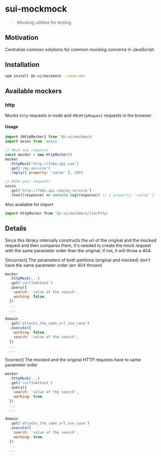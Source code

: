 # sui-mockmock
> Mocking utilities for testing.

## Motivation

Centralize common solutions for common mocking concerns in JavaScript.

## Installation

```sh
npm install @s-ui/mockmock --save-dev
```

## Available mockers

### http

Mocks `http` requests in node and `XMLHttpRequest` requests in the browser.

####  Usage

```js
import {HttpMocker} from '@s-ui/mockmock'
import axios from 'axios'

// Mock any requests
const mocker = new HttpMocker()
mocker
  .httpMock('http://fake.api.com')
  .get('/my-service')
  .reply({ property: 'value' }, 200)

// Make your requests
axios
  .get('http://fake.api.com/my-service')
  .then((response) => console.log(response)) // { property: 'value' }

```

Also available for import

```js
import HttpMocker from '@s-ui/mockmock/lib/http'
```

## Details

Since this library internally constructs the url of the original and the mocked request and then compares them,
it's needed to create the mock request with the same parameter order than the original, if not, it will throw a 404.

![incorrect] The parameters of both petitions (original and mocked) don't have the same parameter order (err 404 thrown)
```js
mocker
  .httpMock(...)
  .get('/urlToAttack')
  .query({
    search: 'value of the search',
    working: false,
  })
  ...
  ...

domain
  .get('attacks_the_same_url_use_case')
  .execute({
    working: false,
    search: 'value of the search',
  })
  ...
  ...
```

![correct] The mocked and the original HTTP requests have to same parameter order
```js
mocker
  .httpMock(...)
  .get('/urlToAttack')
  .query({
    search: 'value of the search',
    working: true,
  })
  ...
  ...

domain
  .get('attacks_the_same_url_use_case')
  .execute({
    search: 'value of the search',
    working: true,
  })
  ...
  ...
```
